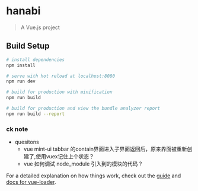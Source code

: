 # hanabi

> A Vue.js project

## Build Setup

``` bash
# install dependencies
npm install

# serve with hot reload at localhost:8080
npm run dev

# build for production with minification
npm run build

# build for production and view the bundle analyzer report
npm run build --report
```

### ck note
* quesitons
	* vue mint-ui tabbar 的contain界面进入子界面返回后，原来界面被重新创建了,使用vuex记住上个状态？
	* vue 如何调试 node_module 引入到的模块的代码？


For a detailed explanation on how things work, check out the [guide](http://vuejs-templates.github.io/webpack/) and [docs for vue-loader](http://vuejs.github.io/vue-loader).
